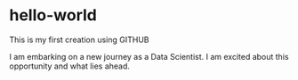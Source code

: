 # hello-world
This is my first creation using GITHUB

I am embarking on a new journey as a Data Scientist.
I am excited about this opportunity and what lies ahead.
